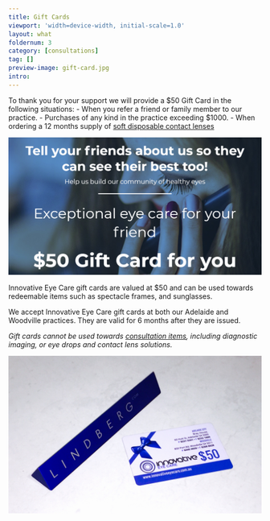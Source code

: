 ```yaml
---
title: Gift Cards
viewport: 'width=device-width, initial-scale=1.0'
layout: what
foldernum: 3
category: [consultations]
tag: []
preview-image: gift-card.jpg
intro: 
---
```


<div class="employee-heading">
To thank you for your support we will provide a $50 Gift Card in the following situations:
- When you refer a friend or family member to our practice.
- Purchases of any kind in the practice exceeding $1000. 
- When ordering a 12 months supply of <a href="/what-we-do/soft-contact-lenses">soft disposable contact lenses</a>
</div>

![](gift-card-iec.png)

Innovative Eye Care gift cards are valued at $50 and can be used towards redeemable items such as spectacle frames, and sunglasses. 

We accept Innovative Eye Care gift cards at both our Adelaide and Woodville practices. They are valid for 6 months after they are issued.

*Gift cards cannot be used towards [consultation items](/what-we-do/eye-exam), including diagnostic imaging, or eye drops and contact lens solutions.*

![](gift-card.jpg)
